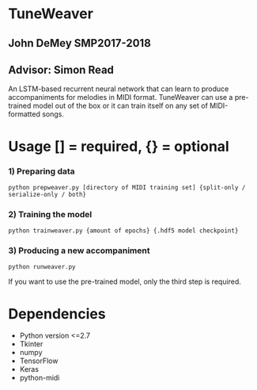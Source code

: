 # TuneWeaver
## John DeMey SMP2017-2018
## Advisor: Simon Read
An LSTM-based recurrent neural network that can learn to produce accompaniments for melodies in MIDI format.  TuneWeaver can use a pre-trained model out of the box or it can train itself on any set of MIDI-formatted songs.

# Usage   [] = required, {} = optional
### 1) Preparing data
```
python prepweaver.py [directory of MIDI training set] {split-only / serialize-only / both}
```
### 2) Training the model
```
python trainweaver.py {amount of epochs} {.hdf5 model checkpoint}
```
### 3) Producing a new accompaniment
```
python runweaver.py
```
If you want to use the pre-trained model, only the third step is required.

# Dependencies
* Python version <=2.7
* Tkinter
* numpy
* TensorFlow
* Keras
* python-midi

